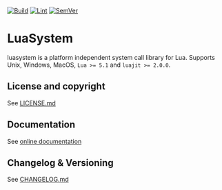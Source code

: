 [![Build](https://img.shields.io/github/actions/workflow/status/lunarmodules/luasystem/build.yml?branch=master&label=Unix/Win/Mac%20Build)](https://github.com/lunarmodules/luasystem/actions/workflows/build.yml)
[![Lint](https://github.com/lunarmodules/luasystem/workflows/Lint/badge.svg)](https://github.com/lunarmodules/luasystem/actions/workflows/lint.yml)
[![SemVer](https://img.shields.io/github/v/tag/lunarmodules/luasystem?color=brightgreen&label=SemVer&logo=semver&sort=semver)](CHANGELOG.md)

# LuaSystem

luasystem is a platform independent system call library for Lua.
Supports Unix, Windows, MacOS, `Lua >= 5.1` and `luajit >= 2.0.0`.

## License and copyright

See [LICENSE.md](LICENSE.md)

## Documentation

See [online documentation](https://lunarmodules.github.io/luasystem/)

## Changelog & Versioning

See [CHANGELOG.md](CHANGELOG.md)

